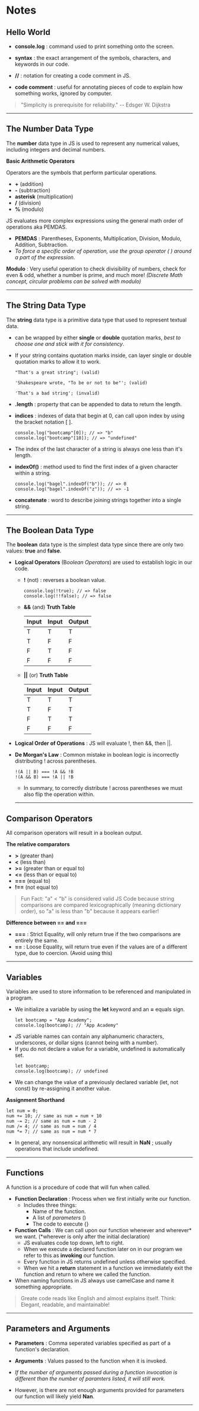 # **Notes**

## **Hello World**

* **console.log** :  command used to print something onto the screen.


* **syntax** : the exact arrangement of the symbols, characters, and keywords in our code.
* **//** : notation for creating a code comment in JS.
* **code comment** : useful for annotating pieces of code to explain how something works, ignored by computer.

> "Simplicity is prerequisite for reliability." -- Edsger W. Dijkstra
---
## **The Number Data Type**
The **number** data type in JS is used to represent any numerical values, including integers and decimal numbers.

**Basic Arithmetic Operators**

Operators are the symbols that perform particular operations.

* **+** (addition)
* **-** (subtraction)
* **asterisk** (multiplication)
* **/** (division)
* **%** (modulo)

JS evaluates more complex expressions using the general math order of operations aka PEMDAS.

* **PEMDAS** : Parentheses, Exponents, Multiplication, Division, Modulo, Addition, Subtraction.
* *To force a specific order of operation, use the group operator ( ) around a part of the expression.*

**Modulo** : Very useful operation to check divisibility of numbers, check for even & odd, whether a number is prime, and much more! *(Discrete Math concept, circular problems can be solved with modulo)*

---
## **The String Data Type**
The **string** data type is a primitive data type that used to represent textual data.

* can be wrapped by either **single** or **double** quotation marks, *best to choose one and stick with it for consistency*.
* If your string contains quotation marks inside, can layer single or double quotation marks to allow it to work.

    ```
    "That's a great string"; (valid)

    'Shakespeare wrote, "To be or not to be"'; (valid)

    'That's a bad string'; (invalid)
    ```

* **.length** : property that can be appended to data to return the length.
* **indices** : indexes of data that begin at 0, can call upon index by using the bracket notation [ ].
    ```
    console.log("bootcamp"[0]); // => "b"
    console.log("bootcamp"[10]); // => "undefined"
    ```
* The index of the last character of a string is always one less than it's length.
* **indexOf()** : method used to find the first index of a given character within a string.
  ```
  console.log("bagel".indexOf("b")); // => 0
  console.log("bagel".indexOf("z")); // => -1
  ```
* **concatenate** : word to describe joining strings together into a single string.

---
## **The Boolean Data Type**
The **boolean** data type is the simplest data type since there are only two values: **true** and **false**.
* **Logical Operators** (B*oolean Operators*) are used to establish logic in our code.

   * **!** (not) : reverses a boolean value.
        ```
        console.log(!true); // => false
        console.log(!!false); // => false
        ```
   * **&&** (and) **Truth Table**

        | Input | Input | Output |
        | ----- | ----- | ------ |
        | T     | T     | T      |
        | T     | F     | F      |
        | F     | T     | F      |
        | F     | F     | F      |

   * **||** (or) **Truth Table**

        | Input | Input | Output |
        | ----- | ----- | ------ |
        | T     | T     | T      |
        | T     | F     | T      |
        | F     | T     | T      |
        | F     | F     | F      |

* **Logical Order of Operations** : JS will evaluate !, then &&, then ||.
* **De Morgan's Law** : Common mistake in boolean logic is incorrectly distributing ! across parentheses.
  ```
  !(A || B) === !A && !B
  !(A && B) === !A || !B
  ```
  * In summary, to correctly distribute ! across parentheses we must also flip the operation within.
  ---
## **Comparison Operators**
All comparison operators will result in a boolean output.

**The relative comparators**

* **>** (greater than)
* **<** (less than)
* **>=** (greater than or equal to)
* **<=** (less than or equal to)
* **===** (equal to)
* **!==** (not equal to)

> Fun Fact: "a" < "b" is considered valid JS Code because string comparisons are compared lexicographically (meaning dictionary order), so "a" is less than "b" because it appears earlier!

**Difference between == and ===**
* **===** : Strict Equality, will only return true if the two comparisons are entirely the same.
* **==** : Loose Equality, will return true even if the values are of a different type, due to coercion. (Avoid using this)
---
## **Variables**
Variables are used to store information to be referenced and manipulated in a program.

* We initialize a variable by using the **let** keyword and an **=** equals sign.
  ```
  let bootcamp = "App Academy";
  console.log(bootcamp); // "App Academy"
  ```
* JS variable names can contain any alphanumeric characters, underscores, or dollar signs (cannot being with a number).
* If you do not declare a value for a variable, undefined is automatically set.
  ```
  let bootcamp;
  console.log(bootcamp); // undefined
  ```
* We can change the value of a previously declared variable (let, not const) by re-assigning it another value.

**Assignment Shorthand**
```
let num = 0;
num += 10; // same as num = num + 10
num -= 2; // same as num = num - 2
num /= 4; // same as num = num / 4
num *= 7; // same as num = num * 7
```
* In general, any nonsensical arithmetic will result in **NaN** ; usually operations that include undefined.
---
## **Functions**
A function is a procedure of code that will fun when called.
* **Function Declaration** : Process when we first initially write our function.
  * Includes three things:
    * Name of the function.
    * A list of *parameters* ()
    * The code to execute {}
* **Function Calls** : We can call upon our function whenever and wherever* we want. (*wherever is only after the initial declaration)
  * JS evaluates code top down, left to right.
  * When we execute a declared function later on in our program we refer to this as **invoking** our function.
  * Every function in JS returns undefined unless otherwise specified.
  * When we hit a **return** statement in a function we immediately exit the function and return to where we called the function.
* When naming functions in JS always use camelCase and name it something appropriate.
> Greate code reads like English and almost explains itself. Think: Elegant, readable, and maintainable!
---
## **Parameters and Arguments**
* **Parameters** : Comma seperated variables specified as part of a function's declaration.
* **Arguments** : Values passed to the function when it is invoked.

* *If the number of arguments passed during a function invocation is different than the number of paramters listed, it will still work.*
* However, is there are not enough arguments provided for parameters our function will likely yield **Nan**.
---

